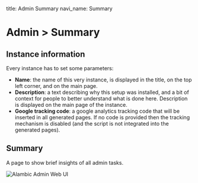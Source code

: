 title: Admin Summary
navi_name: Summary

# Admin > Summary

## Instance information

Every instance has to set some parameters:

* **Name**: the name of this very instance, is displayed in the title, on the top left corner, and on the main page.
* **Description**: a text describing why this setup was installed, and a bit of context for people to better understand what is done here. Description is displayed on the main page of the instance.
* **Google tracking code**: a google analytics tracking code that will be inserted in all generated pages. If no code is provided then the tracking mechanism is disabled (and the script is not integrated into the generated pages).

## Summary

A page to show brief insights of all admin tasks.

![Alambic Admin Web UI](/images/alambic_admin_summary.png)
